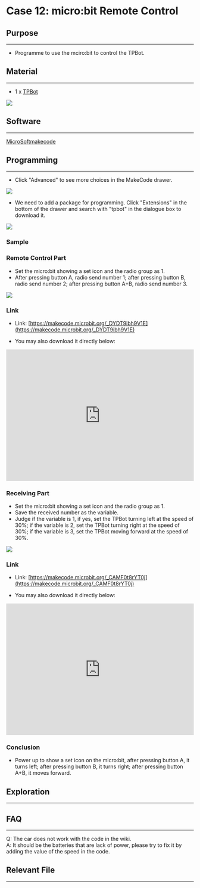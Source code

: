 # Case 12: micro:bit Remote Control

## Purpose
---
- Programme to use the mciro:bit to control the TPBot. 

## Material
---

- 1 x [TPBot](https://www.elecfreaks.com/tpbot.html)

![](./images/TPBot_tianpeng_case_01_01.png)

## Software
---
[MicroSoftmakecode](https://makecode.microbit.org/#)


## Programming
---


- Click "Advanced" to see more choices in the MakeCode drawer. 

![](./images/TPBot_tianpeng_case_01_02.png)

- We need to add a package for programming. Click "Extensions" in the bottom of the drawer and search with "tpbot" in the dialogue box to download it.  

![](./images/TPBot_tianpeng_case_01_03.png)

### Sample

### Remote Control Part
- Set the micro:bit showing a set icon and the radio group as 1. 
- After pressing button A, radio send number 1; after pressing button B, radio send number 2; after pressing button A+B, radio send number 3.

![](./images/TPBot_tianpeng_case_12_04.png)

### Link
- Link: [https://makecode.microbit.org/_DYDT9ibh9V1E](https://makecode.microbit.org/_DYDT9ibh9V1E)

- You may also download it directly below: 

<div style="position:relative;height:0;padding-bottom:70%;overflow:hidden;"><iframe style="position:absolute;top:0;left:0;width:100%;height:100%;" src="https://makecode.microbit.org/#pub:_DYDT9ibh9V1E" frameborder="0" sandbox="allow-popups allow-forms allow-scripts allow-same-origin"></iframe></div>  

### Receiving Part

- Set the micro:bit showing a set icon and the radio group as 1. 
- Save the received number as the variable. 
- Judge if the variable is 1, if yes, set the TPBot turning left at the speed of 30%; if the variable is 2, set the TPBot turning right at the speed of 30%; if the variable is 3, set the TPBot moving forward at the speed of 30%.

![](./images/TPBot_tianpeng_case_12_05.png)

### Link
- Link: [https://makecode.microbit.org/_CAMF0t8rYT0j](https://makecode.microbit.org/_CAMF0t8rYT0j)

- You may also download it directly below: 

<div style="position:relative;height:0;padding-bottom:70%;overflow:hidden;"><iframe style="position:absolute;top:0;left:0;width:100%;height:100%;" src="https://makecode.microbit.org/#pub:_CAMF0t8rYT0j" frameborder="0" sandbox="allow-popups allow-forms allow-scripts allow-same-origin"></iframe></div>  

### Conclusion

- Power up to show a set icon on the micro:bit, after pressing button A, it turns left; after pressing button B, it turns right; after pressing button A+B, it moves forward. 

## Exploration
---


## FAQ
---
Q: The car does not work with the code in the wiki.     
A: It should be the batteries that are lack of power, please try to fix it by adding the value of the speed in the code. 


## Relevant File
---

 
